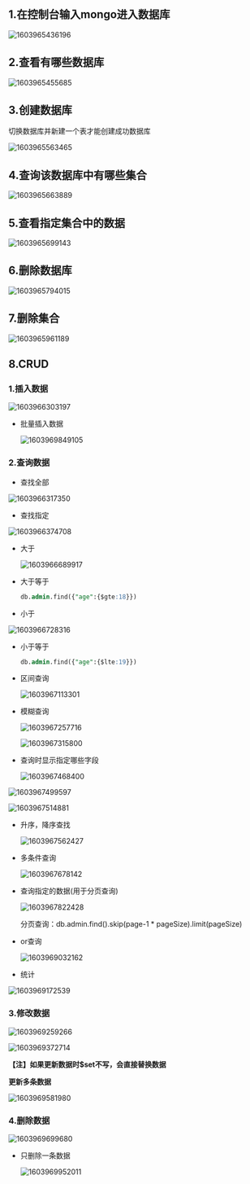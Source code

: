## 1.在控制台输入mongo进入数据库

![1603965436196](assets/1603965436196.png)

## 2.查看有哪些数据库

![1603965455685](assets/1603965455685.png)

## 3.创建数据库

切换数据库并新建一个表才能创建成功数据库

![1603965563465](assets/1603965563465.png)

## 4.查询该数据库中有哪些集合

![1603965663889](assets/1603965663889.png)

## 5.查看指定集合中的数据

![1603965699143](assets/1603965699143.png)

## 6.删除数据库

![1603965794015](assets/1603965794015.png)

## 7.删除集合

![1603965961189](assets/1603965961189.png)

## 8.CRUD

### 1.插入数据

![1603966303197](assets/1603966303197.png)

- 批量插入数据

  ![1603969849105](assets/1603969849105.png)


### 2.查询数据

- 查找全部

![1603966317350](assets/1603966317350.png)

- 查找指定

![1603966374708](assets/1603966374708.png)

- 大于

  ![1603966689917](assets/1603966689917.png)

- 大于等于

  ```sql
  db.admin.find({"age":{$gte:18}})
  ```

- 小于

![1603966728316](assets/1603966728316.png)

- 小于等于

  ```sql
  db.admin.find({"age":{$lte:19}})
  ```

- 区间查询

  ![1603967113301](assets/1603967113301.png)

- 模糊查询

  ![1603967257716](assets/1603967257716.png)

  ![1603967315800](assets/1603967315800.png)

- 查询时显示指定哪些字段

  ![1603967468400](assets/1603967468400.png)

![1603967499597](assets/1603967499597.png)

![1603967514881](1603967514881.png)

- 升序，降序查找

  ![1603967562427](assets/1603967562427.png)

- 多条件查询

  ![1603967678142](assets/1603967678142.png)

- 查询指定的数据(用于分页查询)

  ![1603967822428](assets/1603967822428.png)

  分页查询：db.admin.find().skip(page-1 * pageSize).limit(pageSize)

- or查询

  ![1603969032162](assets/1603969032162.png)

- 统计

![1603969172539](assets/1603969172539.png)

### 3.修改数据

![1603969259266](assets/1603969259266.png)

![1603969372714](assets/1603969372714.png)

**【注】如果更新数据时$set不写，会直接替换数据**

**更新多条数据**

![1603969581980](assets/1603969581980.png)

### 4.删除数据

![1603969699680](assets/1603969699680.png)

- 只删除一条数据

  ![1603969952011](assets/1603969952011.png)